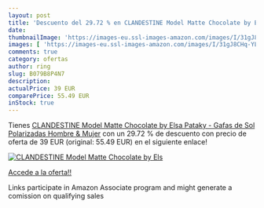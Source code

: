 ```yaml
---
layout: post
title: 'Descuento del 29.72 % en CLANDESTINE Model Matte Chocolate by Els'
date: 
thumbnailImage: 'https://images-eu.ssl-images-amazon.com/images/I/31gJ8CHq-YL._SL200_.jpg'
images: [ 'https://images-eu.ssl-images-amazon.com/images/I/31gJ8CHq-YL._SL200_.jpg' ]
comments: true
category: ofertas
author: ring
slug: B079B8P4N7
description:
actualPrice: 39 EUR
comparePrice: 55.49 EUR
inStock: true
---
```


Tienes [CLANDESTINE Model Matte Chocolate by Elsa Pataky - Gafas de Sol Polarizadas Hombre & Mujer](https://www.amazon.es/dp/B079B8P4N7/?tag=tolees-21) con un 29.72 % de descuento con precio de oferta de 39 EUR (original: 55.49 EUR) en el siguiente enlace!

[![CLANDESTINE Model Matte Chocolate by Els](https://images-eu.ssl-images-amazon.com/images/I/31gJ8CHq-YL._SL200_.jpg)](https://www.amazon.es/dp/B079B8P4N7/?tag=tolees-21)

[Accede a la oferta!!](https://www.amazon.es/dp/B079B8P4N7/?tag=tolees-21)

Links participate in Amazon Associate program and might generate a comission on qualifying sales


